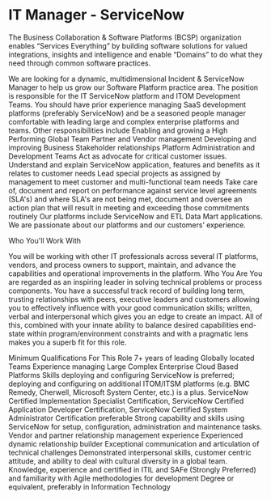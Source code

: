 # IT Manager - ServiceNow

The Business Collaboration & Software Platforms (BCSP) organization enables “Services Everything” by building software solutions for valued integrations, insights and intelligence and enable “Domains” to do what they need through common software practices.

We are looking for a dynamic, multidimensional Incident & ServiceNow Manager to help us grow our Software Platform practice area. The position is responsible for the IT ServiceNow platform and ITOM Development Teams. You should have prior experience managing SaaS development platforms (preferably ServiceNow) and be a seasoned people manager comfortable with leading large and complex enterprise platforms and teams. Other responsibilities include
Enabling and growing a High Performing Global Team
Partner and Vendor management
Developing and improving Business Stakeholder relationships
Platform Administration and Development Teams
Act as advocate for critical customer issues.
Understand and explain ServiceNow application, features and benefits as it relates to customer needs
Lead special projects as assigned by management to meet customer and multi-functional team needs
Take care of, document and report on performance against service level agreements (SLA's) and where SLA's are not being met, document and oversee an action plan that will result in meeting and exceeding those commitments routinely
Our platforms include ServiceNow and ETL Data Mart applications. We are passionate about our platforms and our customers’ experience.

Who You'll Work With

You will be working with other IT professionals across several IT platforms, vendors, and process owners to support, maintain, and advance the capabilities and operational improvements in the platform.
Who You Are 
You are regarded as an inspiring leader in solving technical problems or process components. You have a successful track record of building long term, trusting relationships with peers, executive leaders and customers allowing you to effectively influence with your good communication skills; written, verbal and interpersonal which gives you an edge to create an impact. All of this, combined with your innate ability to balance desired capabilities end-state within program/environment constraints and with a pragmatic lens makes you a superb fit for this role.

Minimum Qualifications For This Role
7+ years of leading Globally located Teams
Experience managing Large Complex Enterprise Cloud Based Platforms
Skills deploying and configuring ServiceNow is preferred; deploying and configuring on additional ITOM/ITSM platforms (e.g. BMC Remedy, Cherwell, Microsoft System Center, etc.) is a plus.
ServiceNow Certified Implementation Specialist Certification, ServiceNow Certified Application Developer Certification, ServiceNow Certified System Administrator Certification preferable
Strong capability and skills using ServiceNow for setup, configuration, administration and maintenance tasks.
Vendor and partner relationship management experience
Experienced dynamic relationship builder
Exceptional communication and articulation of technical challenges
Demonstrated interpersonal skills, customer centric attitude, and ability to deal with cultural diversity in a global team.
Knowledge, experience and certified in ITIL and SAFe (Strongly Preferred) and familiarity with Agile methodologies for development
Degree or equivalent, preferably in Information Technology

